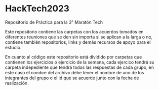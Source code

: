 # HackTech2023
Repositorio de Práctica para la 3° Maratón Tech

Este repositorio contiene las carpetas con los acuerdos tomados en diferentes reuniones que se den sin importa si se aplican
a la larga o no, contiene también repositorios, links y demás recursos de apoyo para el estudio.

En cuanto al código este repositorio está dividido por carpetas que contienen los ejercicios o ejercicio de la semana, cada ejercico tendrá su carpeta indepediente que tendrá todos las respuestas de cada grupo, en este caso el nombre del archivo debe tener el nombre de uno de los integrantes del grupo o el id que se acuerde junto con la fecha de realización.
